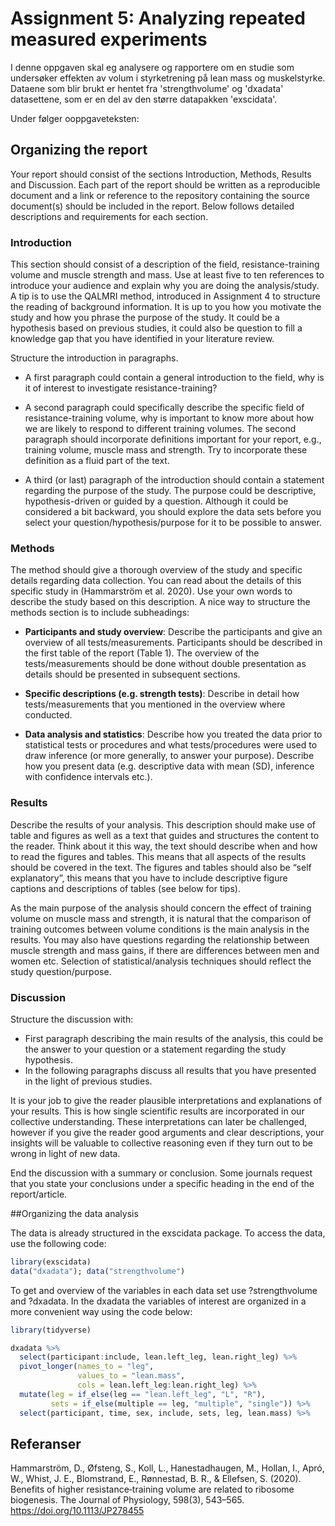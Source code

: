 # Assignment 5: Analyzing repeated measured experiments
I denne oppgaven skal eg analysere og rapportere om en studie som undersøker
effekten av volum i styrketrening på lean mass og muskelstyrke. Dataene som blir
brukt er hentet fra 'strengthvolume' og 'dxadata' datasettene, som er en del av
den større datapakken 'exscidata'.

Under følger ooppgaveteksten:

## Organizing the report
Your report should consist of the sections Introduction, Methods, Results and 
Discussion. Each part of the report should be written as a reproducible document
and a link or reference to the repository containing the source document(s) 
should be included in the report. Below follows detailed descriptions and 
requirements for each section.

### Introduction
This section should consist of a description of the field, resistance-training 
volume and muscle strength and mass. Use at least five to ten references to 
introduce your audience and explain why you are doing the analysis/study. 
A tip is to use the QALMRI method, introduced in Assignment 4 to structure the 
reading of background information. It is up to you how you motivate the study 
and how you phrase the purpose of the study. It could be a hypothesis based on 
previous studies, it could also be question to fill a knowledge gap that you 
have identified in your literature review.

Structure the introduction in paragraphs. 

- A first paragraph could contain a general introduction to the field, why is 
it of interest to investigate resistance-training? 

- A second paragraph could specifically describe the specific field of 
resistance-training volume, why is important to know more about how we are 
likely to respond to different training volumes. The second paragraph should 
incorporate definitions important for your report, e.g., training volume, 
muscle mass and strength. Try to incorporate these definition as a fluid part 
of the text.

- A third (or last) paragraph of the introduction should contain a statement 
regarding the purpose of the study. The purpose could be descriptive, 
hypothesis-driven or guided by a question. Although it could be considered a 
bit backward, you should explore the data sets before you select your 
question/hypothesis/purpose for it to be possible to answer.

### Methods
The method should give a thorough overview of the study and specific details 
regarding data collection. You can read about the details of this specific 
study in (Hammarström et al. 2020). Use your own words to describe the study 
based on this description. 
A nice way to structure the methods section is to include subheadings:

- **Participants and study overview**: Describe the participants and give an 
overview of all tests/measurements. Participants should be described in the 
first table of the report (Table 1). The overview of the tests/measurements 
should be done without double presentation as details should be presented in 
subsequent sections.

- **Specific descriptions (e.g. strength tests)**: Describe in detail how 
tests/measurements that you mentioned in the overview where conducted.

- **Data analysis and statistics**: Describe how you treated the data prior to 
statistical tests or procedures and what tests/procedures were used to draw 
inference (or more generally, to answer your purpose). Describe how you present 
data (e.g. descriptive data with mean (SD), inference with confidence intervals 
etc.).

### Results
Describe the results of your analysis. This description should make use of 
table and figures as well as a text that guides and structures the content to 
the reader. Think about it this way, the text should describe when and how to 
read the figures and tables. This means that all aspects of the results should 
be covered in the text. The figures and tables should also be 
“self explanatory”, this means that you have to include descriptive figure 
captions and descriptions of tables (see below for tips).

As the main purpose of the analysis should concern the effect of training volume
on muscle mass and strength, it is natural that the comparison of training 
outcomes between volume conditions is the main analysis in the results. 
You may also have questions regarding the relationship between muscle strength 
and mass gains, if there are differences between men and women etc. 
Selection of statistical/analysis techniques should reflect the study 
question/purpose.

### Discussion
Structure the discussion with:
- First paragraph describing the main results of the analysis, this could be the
answer to your question or a statement regarding the study hypothesis. 
- In the following paragraphs discuss all results that you have presented in the 
light of previous studies. 

It is your job to give the reader plausible interpretations and explanations of 
your results. This is how single scientific results are incorporated in our 
collective understanding. These interpretations can later be challenged, however
if you give the reader good arguments and clear descriptions, your insights will
be valuable to collective reasoning even if they turn out to be wrong in light 
of new data.

End the discussion with a summary or conclusion. Some journals request that you 
state your conclusions under a specific heading in the end of the 
report/article.

##Organizing the data analysis

The data is already structured in the exscidata package. To access the data, 
use the following code:

```r
library(exscidata)
data("dxadata"); data("strengthvolume")
```

To get and overview of the variables in each data set use ?strengthvolume and 
?dxadata. In the dxadata the variables of interest are organized in a more 
convenient way using the code below:

```r
library(tidyverse)

dxadata %>%
  select(participant:include, lean.left_leg, lean.right_leg) %>%
  pivot_longer(names_to = "leg", 
               values_to = "lean.mass", 
               cols = lean.left_leg:lean.right_leg) %>%
  mutate(leg = if_else(leg == "lean.left_leg", "L", "R"), 
         sets = if_else(multiple == leg, "multiple", "single")) %>%
  select(participant, time, sex, include, sets, leg, lean.mass) %>%
```

## Referanser

Hammarström, D., Øfsteng, S., Koll, L., Hanestadhaugen, M., Hollan, I., Apró, W., Whist, J. E., Blomstrand, E., Rønnestad, B. R., & Ellefsen, S. (2020). Benefits of higher resistance‐training volume are related to ribosome biogenesis. The Journal of Physiology, 598(3), 543–565. https://doi.org/10.1113/JP278455
